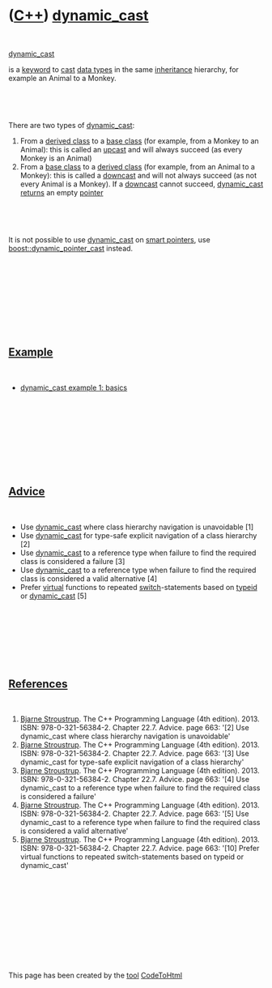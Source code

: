 



 

 

 

 

 

([C++](Cpp.md)) [dynamic\_cast](CppDynamic_cast.md)
=====================================================

 

[dynamic\_cast](CppDynamic_cast.md)

is a [keyword](CppKeyword.md) to [cast](CppCast.md) [data
types](CppDataType.md) in the same [inheritance](CppInheritance.md)
hierarchy, for example an Animal to a Monkey.

 

 

There are two types of [dynamic\_cast](CppDynamic_cast.md):

1.  From a [derived class](CppDerivedClass.md) to a [base
    class](CppBaseClass.md) (for example, from a Monkey to an Animal):
    this is called an [upcast](CppUpcast.md) and will always succeed
    (as every Monkey is an Animal)
2.  From a [base class](CppBaseClass.md) to a [derived
    class](CppDerivedClass.md) (for example, from an Animal to a
    Monkey): this is called a [downcast](CppDowncast.md) and will not
    always succeed (as not every Animal is a Monkey). If a
    [downcast](CppDowncast.md) cannot succeed,
    [dynamic\_cast](CppDynamic_cast.md) [returns](CppReturn.md) an
    empty [pointer](CppPointer.md)

 

 

It is not possible to use [dynamic\_cast](CppDynamic_cast.md) on [smart
pointers](CppSmartPointer.md), use
[boost::dynamic\_pointer\_cast](CppDynamic_pointer_cast.md) instead.

 

 

 

 

 

[Example](CppExample.md)
-------------------------

 

-   [dynamic\_cast example 1: basics](CppDynamic_castExample1.md)

 

 

 

 

 

[Advice](CppAdvice.md)
-----------------------

 

-   Use [dynamic\_cast](CppDynamic_cast.md) where class hierarchy
    navigation is unavoidable \[1\]
-   Use [dynamic\_cast](CppDynamic_cast.md) for type-safe explicit
    navigation of a class hierarchy \[2\]
-   Use [dynamic\_cast](CppDynamic_cast.md) to a reference type when
    failure to find the required class is considered a failure \[3\]
-   Use [dynamic\_cast](CppDynamic_cast.md) to a reference type when
    failure to find the required class is considered a valid alternative
    \[4\]
-   Prefer [virtual](CppVirtual.md) functions to repeated
    [switch](CppSwitch.md)-statements based on [typeid](CppTypeid.md)
    or [dynamic\_cast](CppDynamic_cast.md) \[5\]

 

 

 

 

[References](CppReferences.md)
-------------------------------

 

1.  [Bjarne Stroustrup](CppBjarneStroustrup.md). The C++ Programming
    Language (4th edition). 2013. ISBN: 978-0-321-56384-2. Chapter 22.7.
    Advice. page 663: '\[2\] Use dynamic\_cast where class hierarchy
    navigation is unavoidable'
2.  [Bjarne Stroustrup](CppBjarneStroustrup.md). The C++ Programming
    Language (4th edition). 2013. ISBN: 978-0-321-56384-2. Chapter 22.7.
    Advice. page 663: '\[3\] Use dynamic\_cast for type-safe explicit
    navigation of a class hierarchy'
3.  [Bjarne Stroustrup](CppBjarneStroustrup.md). The C++ Programming
    Language (4th edition). 2013. ISBN: 978-0-321-56384-2. Chapter 22.7.
    Advice. page 663: '\[4\] Use dynamic\_cast to a reference type when
    failure to find the required class is considered a failure'
4.  [Bjarne Stroustrup](CppBjarneStroustrup.md). The C++ Programming
    Language (4th edition). 2013. ISBN: 978-0-321-56384-2. Chapter 22.7.
    Advice. page 663: '\[5\] Use dynamic\_cast to a reference type when
    failure to find the required class is considered a valid
    alternative'
5.  [Bjarne Stroustrup](CppBjarneStroustrup.md). The C++ Programming
    Language (4th edition). 2013. ISBN: 978-0-321-56384-2. Chapter 22.7.
    Advice. page 663: '\[10\] Prefer virtual functions to repeated
    switch-statements based on typeid or dynamic\_cast'

 

 

 

 

 





 




This page has been created by the [tool](Tools.md)
[CodeToHtml](ToolCodeToHtml.md)
